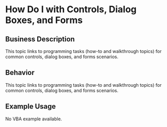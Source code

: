 # How Do I    with Controls, Dialog Boxes, and Forms

## Business Description
This topic links to programming tasks (how-to and walkthrough topics) for common controls, dialog boxes, and forms scenarios.

## Behavior
This topic links to programming tasks (how-to and walkthrough topics) for common controls, dialog boxes, and forms scenarios.

## Example Usage
No VBA example available.